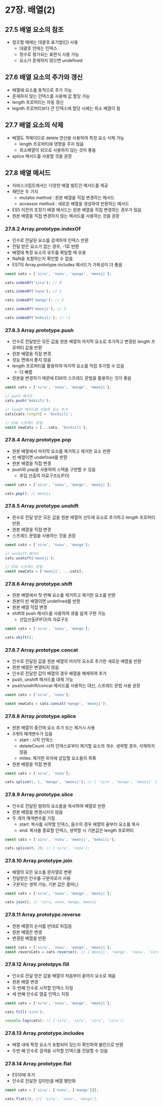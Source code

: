 # 27장. 배열(2)

## 27.5 배열 요소의 참조

* 참조할 때에는 대괄호 표기법([]) 사용
  * 대괄호 안에는 인덱스
  * 정수로 평가되는 표현식 사용 가능
  * 요소가 존재하지 않으면 undefined



## 27.6 배열 요소의 추가와 갱신

* 배열에 요소를 동적으로 추가 가능
* 존재하지 않는 인덱스를 사용해 값 할당 가능
* length 프로퍼티는 자동 갱신
* legnth 프로퍼티보다 큰 인덱스에 할당 시에는 희소 배열이 됨



## 27.7 배열 요소의 삭제

* 배열도 객체이므로 delete 연산을 사용하여 특정 요소 삭제 가능
  * length 프로퍼티에 영향을 주지 않음
  * 희소배열이 되므로 사용하지 않는 것이 좋음
* splice 메서드를 사용할 것을 권장



## 27.8 배열 메서드

* 자바스크립트에서는 다양한 배열 빌트인 메서드를 제공
* 패턴은 두 가지
  * mutator method : 원본 배열을 직접 변경하는 메서드
  * accessor method : 새로운 배열을 생성하여 반환하는 메서드
* ES5 이전의 초장기 배열 메서드는 원본 배열을 직접 변경하는 경우가 많음
* 원본 배열을 직접 변경하지 않는 메서드를 사용하는 것을 권장



### 27.8.2 Array.prototype.indexOf

* 인수로 전달된 요소를 검색하여 인덱스 반환
* 전달 받은 요소가 없는 경우, -1로 반환
* 배열에 특정 요소의 유무를 확일할 때 유용
* NaN을 포함하는지 확인할 수 없음
* ES7의 Array.prototype.includes 메서드가 가독성이 더 좋음

```Javascript
const cats = ['siru', 'nunu', 'mango', 'meonji'];

cats.indexOf('siru'); // 0

cats.indexOf('nunu'); // 1

cats.indexOf('mango'); // 2

cats.indexOf('meonji'); // 3

cats.indexOf('boksili'); // -1
```



### 27.8.3 Array.prototype.push

* 인수로 전달받은 모든 값을 원본 배열의 마지막 요소로 추가하고 변경된 length 프로퍼티 값을 반환
* 원본 배열을 직접 변경
* 성능 면에서 좋지 않음
* length 프로퍼티를 활용하여 마지막 요소를 직접 추가할 수 있음
  * 더 빠름
* 원본을 변경하기 때문에 ES6의 스프레드 문법을 활용하는 것이 좋음

```JavaScript
const cats = ['siru', 'nunu', 'mango', 'meonji'];

// push 메서드
cats.push('boksili');

// lengh 메서드를 사용한 요소 추가
cats[cats.length] = 'bocksili';

// ES6 스프레드 문법
const newCats = [...cats, 'bocksili'];
```



### 27.8.4 Array.prototype.pop

* 원본 배열에서 마지막 요소를 제거하고 제거한 요소 반환
* 빈 배열이면 undefined를 반환
* 원본 배열을 직접 변경
* push와 pop을 사용하여 스택을 구현할 수 있음
  * 후입 선출의 자료구조(LIFO)

```JavaScript
const cats = ['siru', 'nunu', 'mango', 'meonji'];

cats.pop(); // meonji
```



### 27.8.5 Array.prototype.unshift

* 윈수로 전달 받은 모든 값을 원본 배열의 선두에 요소로 추가하고 length 프로퍼티 반환
* 원본 배열을 직접 변경
* 스프레드 문법을 사용하는 것을 권장

```javaScript
const cats = ['siru', 'nunu', 'mango'];

// unshift 메서드
cats.unshift('meonji');

// ES6 스프레드 문법
const newCats = ['meonji', ...cats];
```



### 27.8.6 Array.prototype.shift

* 원본 배열에서 첫 번째 요소를 제거하고 제거한 요소를 반환
* 원본이 빈 배열이면 undefined를 반환
* 원본 배열 직접 변경 
* shift와 push 메서드를 사용하여 큐를 쉽게 구현 가능
  * 선입선출(FIFO)의 자료구조

```JavaScript
const cats = ['siru', 'nunu', 'mango'];

cats.shift();
```



### 27.8.7 Array.prototype.concat

* 인수로 전달된 값을 원본 배열의 마지막 요소로 추가한 새로운 배열을 반환
* 원본 배열은 변경되지 않음
* 인수로 전달한 값이 배열의 경우 배열을 해체하여 추가
* push, unshift 메서드를 대체 가능
* push/unshift/concat 메서드를 사용하는 대신, 스프레드 문법 사용 권장

```JavaScript
const cats = ['siru', 'nunu'];

const newCats = cats.concat('mango', 'meonji');
```



### 27.8.8 Array.prototype.splice

* 원본 배열의 중간에 요소 추가 또는 제거시 사용
* 3개의 매개변수가 있음
  * start : 시작 인덱스
  * deleteCount :시작 인덱스로부터 제거할 요소의 개수. 생략할 경우, 삭제하지 않음
  * mites: 제거한 위치에 삽입할 요소들의 목록
* 원본 배열을 직접 변경

```javaScript
const cats = ['siru', 'nunu'];

cats.splice(1, 1, 'mango', 'meonji'); // [ 'siru', 'mango', 'meonji' ]
```



### 27.8.9 Array.prototype.slice

* 인수로 전달된 범위의 요소들을 복사하여 배열로 반환
* 원본 배열을 변경시키지 않음
* 두 개의 매개변수를 가짐
  * start: 복사를 시작할 인덱스, 음수의 경우 배열의 끝부터 요소를 복사
  * end: 복사를 종료할 인덱스, 생략할 시 기본값은 length 프로퍼티

```JavaScript
const cats = ['siru', 'nunu', 'meonji', 'boksili'];

cats.splice(0, 2); // ['siru', 'nunu'];
```



### 27.8.10 Array.prototype.join

* 배열의 모든 요소를 문자열로 변환
* 전달받은 인수를 구분자로서 사용
* 구분자는 생략 가능, 기본 값은 콤마(,)

```JavaScript
const cats = ['siru', 'nunu', 'mango', 'meonji'];

cats.join(); // 'siru, nunu, mango, meonji'
```



### 27.8.11 Array.prototype.reverse

* 원본 배열의 순서를 반대로 뒤집음
* 원본 배열은 변경
* 변경된 배열을 반환

```JavaScript
const cats = ['siru', 'nunu', 'mango', 'meonji'];
const reversCats = cats.reverse(); // ['meonji', 'mango', 'nunu', 'siru']
```



### 27.8.12 Array.prototpye.fill

* 인수로 전달 받은 값을 배열의 처음부터 끝까지 요소로 채움
* 원본 배열 변경
* 두 번째 인수로 시작할 인덱스 지정
* 세 번째 인수로 멈출 인덱스 지정

```JavaScript
const cats = ['siru', 'nunu', 'mango', 'meonji'];

cats.fill('siru');

console.log(cats); // ['siru', 'siru', 'siru', 'siru'];
```



### 27.8.13 Array.prototype.includes

* 배열 내에 특정 요소가 포함되어 있는지 확인하여 불린으로 반환
* 두번 째 인수로 검색을 시작할 인덱스를 전달할 수 있음



### 27.8.14 Array.prototype.flat

* ES10에 추가
* 인수로 전달한 깊이만큼 배열 평탄화

```javascript
const cats = ['siru', ['nunu', ['mango']]];

cats.flat(3); //[ 'siru', 'nunu', 'mango'];
```

